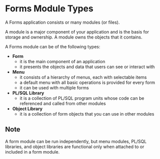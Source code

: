 # Forms Module Types

A Forms application consists or many modules (or files).

A module is a major component of your application and is the basis for storage and ownership. A module owns the objects that it contains.

A Forms module can be of the following types:
- **Form**
    - it is the main component of an application
    - it presents the objects and data that users can see or interact with
- **Menu**
    - it consists of a hierarchy of menus, each with selectable items
    - a default menu with all basic operations is provided for every form 
    - it can be used with multiple forms
- **PL/SQL Library**
    - it is a collection of PL/SQL program units whose code can be referenced and called from other modules
- **Object Library**
    - it is a collection of form objects that you can use in other
modules

## Note

A form module can be run independently, but menu modules, PL/SQL libraries, and object libraries are functional only when attached to or included in a form module.